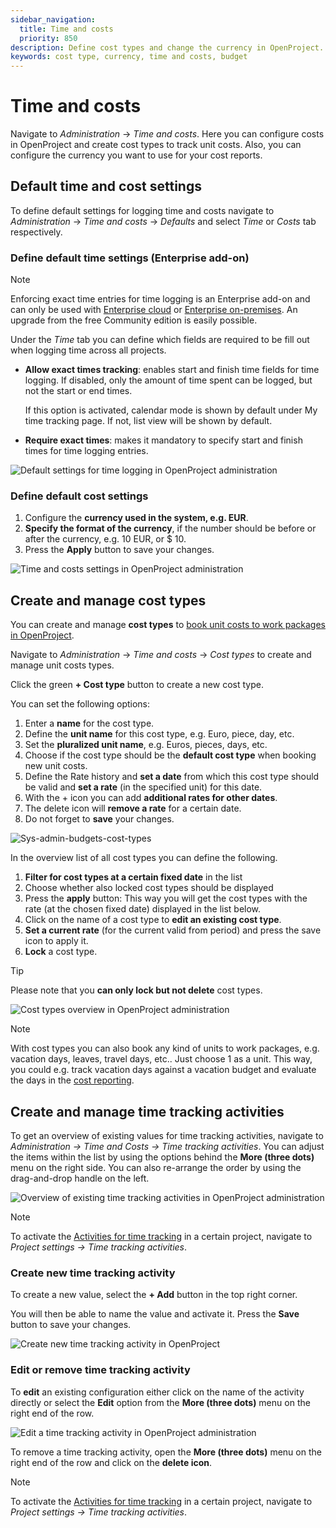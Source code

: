 ```yaml
---
sidebar_navigation:
  title: Time and costs
  priority: 850
description: Define cost types and change the currency in OpenProject.
keywords: cost type, currency, time and costs, budget
---
```

# Time and costs

Navigate to *Administration* -> *Time and costs*. Here you can configure costs in OpenProject and create cost types to track unit costs. Also, you can configure the currency you want to use for your cost reports.

## Default time and cost settings

To define default settings for logging time and costs navigate to *Administration* -> *Time and costs* -> *Defaults* and select *Time* or *Costs* tab respectively.

### Define default time settings (Enterprise add-on)

> [!NOTE] 
> Enforcing exact time entries for time logging is an Enterprise add-on and can only be used  with [Enterprise cloud](https://www.openproject.org/docs/enterprise-guide/enterprise-cloud-guide) or [Enterprise on-premises](https://www.openproject.org/docs/enterprise-guide/enterprise-on-premises-guide). An upgrade from the free Community edition is easily possible.

Under the *Time* tab you can define which fields are required to be fill out when logging time across all projects. 

- **Allow exact times tracking**: enables start and finish time fields for time logging. If disabled, only the amount of time spent can be logged, but not the start or end times. 
  
  If this option is activated, calendar mode is shown by default under My time tracking page. If not, list view will be shown by default.
  
- **Require exact times**: makes it mandatory to specify start and finish times for time logging entries. 

![Default settings for time logging in OpenProject administration](openproject_system_admin_guide_time_time_defaults.png)

### Define default cost settings

1. Configure the **currency used in the system, e.g. EUR**.
2. **Specify the format of the currency**, if the number should be before or after the currency, e.g. 10 EUR, or $ 10.
3. Press the **Apply** button to save your changes.

![Time and costs settings in OpenProject administration](openproject_system_admin_guide_time_costs_defaults.png)

## Create and manage cost types

You can create and manage **cost types** to [book unit costs to work packages in OpenProject](../../user-guide/time-and-costs/cost-tracking/).

Navigate to *Administration* -> *Time and costs* -> *Cost types* to create and manage unit costs types.

Click the green **+ Cost type** button to create a new cost type.

You can set the following options:

1. Enter a **name** for the cost type.
2. Define the **unit name** for this cost type, e.g. Euro, piece, day, etc.
3. Set the **pluralized unit name**, e.g. Euros, pieces, days, etc.
4. Choose if the cost type should be the **default cost type** when booking new unit costs.
5. Define the Rate history and **set a date** from which this cost type should be valid and **set a rate** (in the specified unit) for this date.
6. With the + icon you can add **additional rates for other dates**.
7. The delete icon will **remove a rate** for a certain date.
8. Do not forget to **save** your changes.

![Sys-admin-budgets-cost-types](openproject_system_admin_guide_time_costs_new_cost_type.png)

In the overview list of all cost types you can define the following.

1. **Filter for cost types at a certain fixed date** in the list
2. Choose whether also locked cost types should be displayed
3. Press the **apply** button: This way you will get the cost types with the rate (at the chosen fixed date) displayed in the list below.
4. Click on the name of a cost type to **edit an existing cost type**.
5. **Set a current rate** (for the current valid from period) and press the save icon to apply it.
6. **Lock** a cost type.
> [!TIP]
> Please note that you **can only lock but not delete** cost types.

![Cost types overview in OpenProject administration](openproject_system_admin_guide_time_costs_cost_types_overview.png)

> [!NOTE]
> With cost types you can also book any kind of units to work packages, e.g. vacation days, leaves, travel days, etc.. Just choose 1 as a unit. This way, you could e.g. track vacation days against a vacation budget and evaluate the days in the [cost reporting](../../user-guide/time-and-costs/reporting/).

## Create and manage time tracking activities

To get an overview of existing values for time tracking activities, navigate to *Administration -> Time and Costs -> Time tracking activities*. You can adjust the items within the list by using the options behind the **More (three dots)** menu on the right side. You can also re-arrange the order by using the drag-and-drop handle on the left. 

![Overview of existing time tracking activities in OpenProject administration](openproject_system_admin_guide_time_costs_time_tracking_activities_overview.png)

> [!NOTE]
> To activate the [Activities for time tracking](../../user-guide/projects/project-settings/activities-time-tracking) in a certain project, navigate to *Project settings -> Time tracking activities*.

### Create new time tracking activity

To create a new value, select the **+ Add** button in the top right corner.

You will then be able to name the value and activate it. Press the **Save** button to save your changes.

![Create new time tracking activity in OpenProject](openproject_system_admin_guide_time_costs_time_tracking_activities_new.png)

### Edit or remove time tracking activity

To **edit** an existing configuration either click on the name of the activity directly or select the **Edit** option from the **More (three dots)** menu on the right end of the row.

![Edit a time tracking activity in OpenProject administration](openproject_system_admin_guide_time_costs_time_tracking_activities_edit_icon.png)


To remove a time tracking activity, open the **More (three dots)** menu on the right end of the row and click on the **delete icon**.

> [!NOTE]
> To activate the [Activities for time tracking](../../user-guide/projects/project-settings/activities-time-tracking) in a certain project, navigate to *Project settings -> Time tracking activities*.